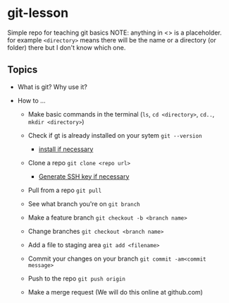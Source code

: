 # git-lesson
Simple repo for teaching git basics
NOTE: anything in <> is a placeholder. for example 
`<directory>` means there will be the name or a directory (or folder) there but I don't know which one.

## Topics

 - What is git? Why use it?
 
 - How to ...
 
   - Make basic commands in the terminal (`ls`, `cd <directory>`, `cd..`, `mkdir <directory>`)
   
   - Check if gt is already installed on your sytem
    `git --version`
    
     - [install if necessary](https://www.linode.com/docs/guides/how-to-install-git-on-linux-mac-and-windows/)
   
   - Clone a repo
    `git clone <repo url>`
   
        - [Generate SSH key if necessary](https://docs.github.com/en/authentication/connecting-to-github-with-ssh/generating-a-new-ssh-key-and-adding-it-to-the-ssh-agent)
   
   
   - Pull from a repo
    `git pull`
   
   - See what branch you're on
     `git branch`
      
   - Make a feature branch
     `git checkout -b <branch name>`
   
   - Change branches
     `git checkout <branch name>`

   - Add a file to staging area
     `git add <filename>`
     
   - Commit your changes on your branch
     `git commit -am<commit message>`
   
   - Push to the repo
        `git push origin`
        
   - Make a merge request
      (We will do this online at github.com)
